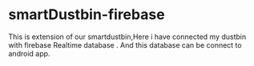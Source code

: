 # smartDustbin-firebase
This is extension of our smartdustbin,Here i have connected my dustbin with firebase Realtime database . And this database can be connect to android app.
